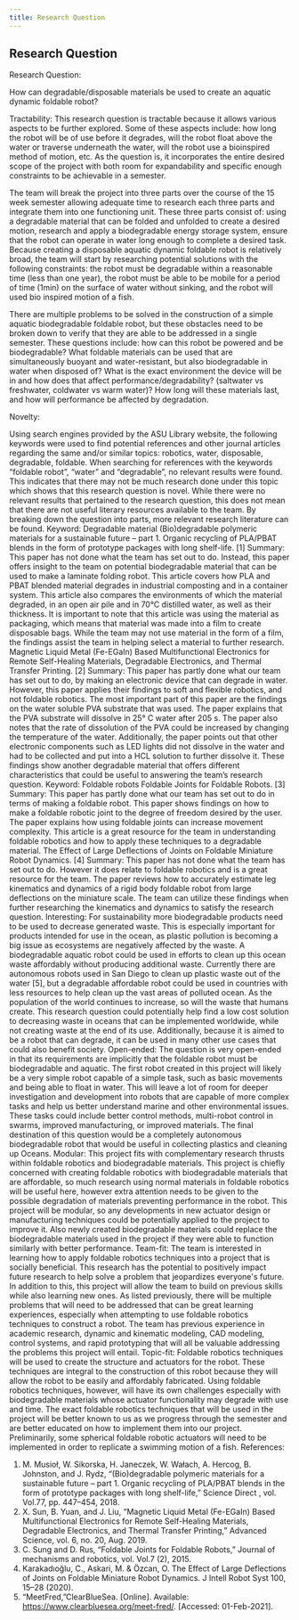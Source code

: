 ```yaml
---
title: Research Question
---
```



## Research Question

Research Question:

How can degradable/disposable materials be used to create an aquatic dynamic
foldable robot?

Tractability:
This research question is tractable because it allows various aspects to be further
explored. Some of these aspects include: how long the robot will be of use before it degrades,
will the robot float above the water or traverse underneath the water, will the robot use a
bioinspired method of motion, etc. As the question is, it incorporates the entire desired scope
of the project with both room for expandability and specific enough constraints to be
achievable in a semester.

The team will break the project into three parts over the course of the 15 week
semester allowing adequate time to research each three parts and integrate them into one
functioning unit. These three parts consist of: using a degradable material that can be folded
and unfolded to create a desired motion, research and apply a biodegradable energy storage
system, ensure that the robot can operate in water long enough to complete a desired task.
Because creating a disposable aquatic dynamic foldable robot is relatively broad, the
team will start by researching potential solutions with the following constraints: the robot must
be degradable within a reasonable time (less than one year), the robot must be able to be
mobile for a period of time (1min) on the surface of water without sinking, and the robot will
used bio inspired motion of a fish.

There are multiple problems to be solved in the construction of a simple aquatic
biodegradable foldable robot, but these obstacles need to be broken down to verify that they
are able to be addressed in a single semester. These questions include: how can this robot be
powered and be biodegradable? What foldable materials can be used that are simultaneously
buoyant and water-resistant, but also biodegradable in water when disposed of? What is the
exact environment the device will be in and how does that affect performance/degradability?
(saltwater vs freshwater, coldwater vs warm water)? How long will these materials last, and
how will performance be affected by degradation.

Novelty:

Using search engines provided by the ASU Library website, the following keywords were
used to find potential references and other journal articles regarding the same and/or similar
topics: robotics, water, disposable, degradable, foldable. When searching for references with
the keywords “foldable robot”, “water” and “degradable”, no relevant results were found. This
indicates that there may not be much research done under this topic which shows that this
research question is novel.
While there were no relevant results that pertained to the research question, this does
not mean that there are not useful literary resources available to the team. By breaking down
the question into parts, more relevant research literature can be found.
Keyword: Degradable material
(Bio)degradable polymeric materials for a sustainable future – part 1. Organic recycling of
PLA/PBAT blends in the form of prototype packages with long shelf-life. [1]
Summary: This paper has not done what the team has set out to do. Instead, this paper offers
insight to the team on potential biodegradable material that can be used to make a laminate
folding robot. This article covers how PLA and PBAT blended material degrades in industrial
composting and in a container system. This article also compares the environments of which
the material degraded, in an open air pile and in 70°C distilled water, as well as their thickness.
It is important to note that this article was using the material as packaging, which means that
material was made into a film to create disposable bags. While the team may not use material
in the form of a film, the findings assist the team in helping select a material to further
research.
Magnetic Liquid Metal (Fe-EGaIn) Based Multifunctional Electronics for Remote Self-Healing
Materials, Degradable Electronics, and Thermal Transfer Printing. [2]
Summary: This paper has partly done what our team has set out to do, by making an electronic
device that can degrade in water. However, this paper applies their findings to soft and flexible
robotics, and not foldable robotics. The most important part of this paper are the findings on
the water soluble PVA substrate that was used. The paper explains that the PVA substrate will
dissolve in 25° C water after 205 s. The paper also notes that the rate of dissolution of the PVA
could be increased by changing the temperature of the water. Additionally, the paper points
out that other electronic components such as LED lights did not dissolve in the water and had
to be collected and put into a HCL solution to further dissolve it. These findings show another
degradable material that offers different characteristics that could be useful to answering the
team’s research question.
Keyword: Foldable robots
Foldable Joints for Foldable Robots. [3]
Summary: This paper has partly done what our team has set out to do in terms of making a
foldable robot. This paper shows findings on how to make a foldable robotic joint to the degree
of freedom desired by the user. The paper explains how using foldable joints can increase
movement complexity. This article is a great resource for the team in understanding foldable
robotics and how to apply these techniques to a degradable material.
The Effect of Large Deflections of Joints on Foldable Miniature Robot Dynamics. [4]
Summary: This paper has not done what the team has set out to do. However it does relate to
foldable robotics and is a great resource for the team. The paper reviews how to accurately
estimate leg kinematics and dynamics of a rigid body foldable robot from large deflections on
the miniature scale. The team can utilize these findings when further researching the
kinematics and dynamics to satisfy the research question.
Interesting:
For sustainability more biodegradable products need to be used to decrease generated
waste. This is especially important for products intended for use in the ocean, as plastic
pollution is becoming a big issue as ecosystems are negatively affected by the waste. A
biodegradable aquatic robot could be used in efforts to clean up this ocean waste affordably
without producing additional waste. Currently there are autonomous robots used in San Diego
to clean up plastic waste out of the water [5], but a degradable affordable robot could be used
in countries with less resources to help clean up the vast areas of polluted ocean.
As the population of the world continues to increase, so will the waste that humans
create. This research question could potentially help find a low cost solution to decreasing
waste in oceans that can be implemented worldwide, while not creating waste at the end of its
use. Additionally, because it is aimed to be a robot that can degrade, it can be used in many
other use cases that could also benefit society.
Open-ended:
The question is very open-ended in that its requirements are implicitly that the foldable
robot must be biodegradable and aquatic. The first robot created in this project will likely be a
very simple robot capable of a simple task, such as basic movements and being able to float in
water. This will leave a lot of room for deeper investigation and development into robots that
are capable of more complex tasks and help us better understand marine and other
environmental issues. These tasks could include better control methods, multi-robot control in
swarms, improved manufacturing, or improved materials. The final destination of this question
would be a completely autonomous biodegradable robot that would be useful in collecting
plastics and cleaning up Oceans.
Modular:
This project fits with complementary research thrusts within foldable robotics and
biodegradable materials. This project is chiefly concerned with creating foldable robotics with
biodegradable materials that are affordable, so much research using normal materials in
foldable robotics will be useful here, however extra attention needs to be given to the possible
degradation of materials preventing performance in the robot. This project will be modular, so
any developments in new actuator design or manufacturing techniques could be potentially
applied to the project to improve it. Also newly created biodegradable materials could replace
the biodegradable materials used in the project if they were able to function similarly with
better performance.
Team-fit:
The team is interested in learning how to apply foldable robotics techniques into a
project that is socially beneficial. This research has the potential to positively impact future
research to help solve a problem that jeopardizes everyone's future. In addition to this, this
project will allow the team to build on previous skills while also learning new ones.
As listed previously, there will be multiple problems that will need to be addressed that
can be great learning experiences, especially when attempting to use foldable robotics
techniques to construct a robot. The team has previous experience in academic research,
dynamic and kinematic modeling, CAD modeling, control systems, and rapid prototyping that
will all be valuable addressing the problems this project will entail.
Topic-fit:
Foldable robotics techniques will be used to create the structure and actuators for the
robot. These techniques are integral to the construction of this robot because they will allow
the robot to be easily and affordably fabricated. Using foldable robotics techniques, however,
will have its own challenges especially with biodegradable materials whose actuator
functionality may degrade with use and time. The exact foldable robotics techniques that will
be used in the project will be better known to us as we progress through the semester and are
better educated on how to implement them into our project. Preliminarily, some spherical
foldable robotic actuators will need to be implemented in order to replicate a swimming
motion of a fish.
References:
1. M. Musioł, W. Sikorska, H. Janeczek, W. Wałach, A. Hercog, B. Johnston, and J. Rydz,
“(Bio)degradable polymeric materials for a sustainable future – part 1. Organic recycling
of PLA/PBAT blends in the form of prototype packages with long shelf-life,” Science
Direct , vol. Vol.77, pp. 447–454, 2018.
2. X. Sun, B. Yuan, and J. Liu, “Magnetic Liquid Metal (Fe-EGaIn) Based Multifunctional
Electronics for Remote Self-Healing Materials, Degradable Electronics, and Thermal
Transfer Printing,” Advanced Science, vol. 6, no. 20, Aug. 2019.
3. C. Sung and D. Rus, “Foldable Joints for Foldable Robots,” Journal of mechanisms and
robotics, vol. Vol.7 (2), 2015.
4. Karakadıoğlu, C., Askari, M. & Özcan, O. The Effect of Large Deflections of Joints on
Foldable Miniature Robot Dynamics. J Intell Robot Syst 100, 15–28 (2020).
5. “MeetFred,”ClearBlueSea. [Online]. Available:
https://www.clearbluesea.org/meet-fred/. [Accessed: 01-Feb-2021].
